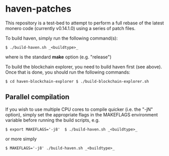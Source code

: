 haven-patches
=============

This repository is a test-bed to attempt to perform a full rebase of the latest monero code
(currently v0.14.1.0) using a series of patch files.
 
To build haven, simply run the following command(s):
 
`$ ./build-haven.sh _<buildtype>_`
 
where _<buildtype>_ is the standard **make** option (e.g. "release")
 
To build the blockchain explorer, you need to build haven first (see above). Once that is
done, you should run the following commands:
 
`$ cd haven-blockchain-explorer
$ ./build-blockchain-explorer.sh`
 
Parallel compilation
--------------------
If you wish to use multiple CPU cores to compile quicker (i.e. the "-jN" option), simply
set the appropriate flags in the MAKEFLAGS environment variable before running the
build scripts, e.g.
 
`$ export MAKEFLAGS='-j8' 
$ ./build-haven.sh _<buildtype>_`
 
or more simply

`$ MAKEFLAGS='-j8' ./build-haven.sh _<buildtype>_`
 